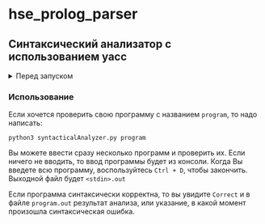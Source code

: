# hse_prolog_parser

## Синтаксический анализатор с использованием yacc

<details>
<summary>
 Перед запуском
</summary>
Инструкция действительна только для пользователей Ubuntu.

Для работы необходим инструмент синтаксического анализа `parsec` для `python3` установить его можно через `pip3`
Установка `pip3`:
```bash
sudo apt update
sudo apt install python3-pip
```
Установка `parsec`:
```bash
pip3 install parsec
```
</details>

### Использование
Если хочется проверить свою программу с названием `program`, то надо написать:
```
python3 syntacticalAnalyzer.py program
```
Вы можете ввести сразу несколько программ и проверить их. 
Если ничего не вводить, то ввод программы будет из консоли. Когда Вы введете всю программу, воспользуйтесь `Ctrl + D`, чтобы закончить. Выходной файл будет `<stdin>.out`

Если программа синтаксически корректна, то вы увидите `Correct` и в файле `program.out` результат анализа, или указание, в какой момент произошла синтаксическая ошибка.
